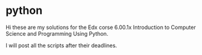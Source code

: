 # python
Hi these are my solutions for the Edx  corse 6.00.1x Introduction to Computer Science and Programming Using Python.

I will post all the scripts after their deadlines.

